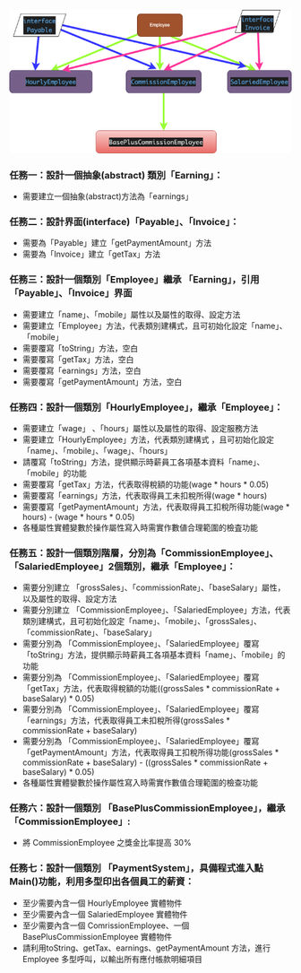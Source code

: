 ![](images/four_s.drawio.png) 

### 任務一：設計一個抽象(abstract) 類別「Earning」：
- 需要建立一個抽象(abstract)方法為「earnings」

### 任務二：設計界面(interface)「Payable」、「Invoice」：
- 需要為「Payable」建立「getPaymentAmount」方法
- 需要為「Invoice」建立「getTax」方法
  
### 任務三：設計一個類別「Employee」繼承 「Earning」，引用「Payable」、「Invoice」界面
- 需要建立「name」、「mobile」屬性以及屬性的取得、設定方法
- 需要建立「Employee」方法，代表類別建構式，且可初始化設定「name」、「mobile」
- 需要覆寫「toString」方法，空白
- 需要覆寫「getTax」方法，空白
- 需要覆寫「earnings」方法，空白
- 需要覆寫「getPaymentAmount」方法，空白

### 任務四：設計一個類別「HourlyEmployee」，繼承「Employee」：
- 需要建立「wage」 、「hours」屬性以及屬性的取得、設定服務方法
- 需要建立「HourlyEmployee」方法，代表類別建構式 ，且可初始化設定「name」、「mobile」、「wage」、「hours」
- 請覆寫「toString」方法，提供顯示時薪員工各項基本資料「name」、「mobile」的功能
- 需要覆寫「getTax」方法，代表取得稅額的功能(wage * hours * 0.05)
- 需要覆寫「earnings」方法，代表取得員工未扣稅所得(wage * hours)
- 需要覆寫「getPaymentAmount」方法，代表取得員工扣稅所得功能(wage * hours) - (wage * hours * 0.05)
- 各種屬性實體變數於操作屬性寫入時需實作數値合理範圍的檢査功能

### 任務五：設計一個類別階層，分別為「CommissionEmployee」、「SalariedEmployee」2個類別，繼承「Employee」：
- 需要分別建立 「grossSales」、「commissionRate」、「baseSalary」屬性，以及屬性的取得、設定方法
- 需要分別建立 「CommissionEmployee」、「SalariedEmployee」方法，代表類別建構式，且可初始化設定「name」、「mobile」、「grossSales」、「commissionRate」、「baseSalary」
- 需要分別為 「CommissionEmployee」、「SalariedEmployee」覆寫「toString」方法，提供顯示時薪員工各項基本資料「name」、「mobile」的功能
- 需要分別為 「CommissionEmployee」、「SalariedEmployee」覆寫「getTax」方法，代表取得稅額的功能((grossSales * commissionRate + baseSalary) * 0.05)
- 需要分別為 「CommissionEmployee」、「SalariedEmployee」覆寫「earnings」方法，代表取得員工未扣稅所得(grossSales * commissionRate + baseSalary)
- 需要分別為 「CommissionEmployee」、「SalariedEmployee」覆寫「getPaymentAmount」方法，代表取得員工扣稅所得功能(grossSales * commissionRate + baseSalary) - ((grossSales * commissionRate + baseSalary) * 0.05)
- 各種屬性實體孌數於操作屬性寫入時需實作數值合理範圍的檢查功能

### 任務六：設計一個類別 「BasePlusCommissionEmployee」，繼承 「CommissionEmployee」:
- 將 CommissionEmployee 之獎金比率提高 30%

### 任務七：設計一個類別 「PaymentSystem」，具備程式進入點Main()功能，利用多型印出各個員工的薪資：
- 至少需要內含一個 HourlyEmployee 實體物件 
- 至少需要內含一個 SalariedEmployee 實體物件
- 至少需要內含一個 ComrissionEmployee、一個 BasePlusCommissionEmployee 實體物件
- 請利用toString、getTax、earnings、getPaymentAmount 方法，進行 Employee 多型呼叫，以輸出所有應付帳款明細項目